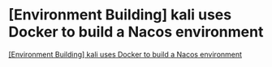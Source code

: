# [Environment Building] kali uses Docker to build a Nacos environment
[[Environment Building] kali uses Docker to build a Nacos environment](https://aiwithcloud.com/2022/09/16/environment_building_kali_uses_docker_to_build_a_nacos_environment/)